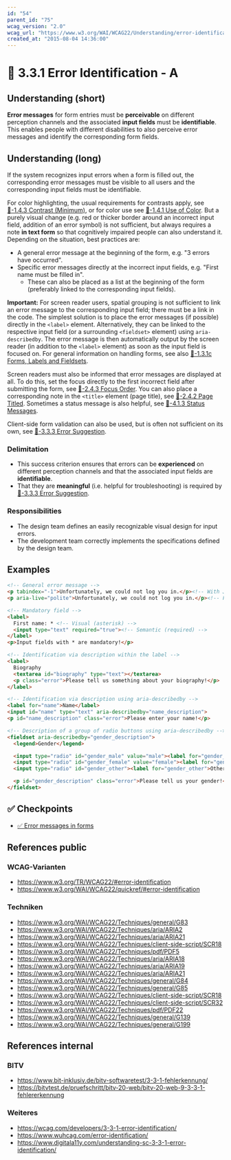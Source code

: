 ```yaml
---
id: "54"
parent_id: "75"
wcag_version: "2.0"
wcag_url: "https://www.w3.org/WAI/WCAG22/Understanding/error-identification.html"
created_at: "2015-08-04 14:36:00"
---
```


# 📜 3.3.1 Error Identification - A

## Understanding (short)

**Error messages** for form entries must be **perceivable** on different perception channels and the associated **input fields** must be **identifiable**. This enables people with different disabilities to also perceive error messages and identify the corresponding form fields.

## Understanding (long)

If the system recognizes input errors when a form is filled out, the corresponding error messages must be visible to all users and the corresponding input fields must be identifiable.

For color highlighting, the usual requirements for contrasts apply, see [📜-1.4.3 Contrast (Minimum)](/en/wcag/1.4.3-contrast-minimum), or for color use see [📜-1.4.1 Use of Color](/en/wcag/1.4.1-use-of-color). But a purely visual change (e.g. red or thicker border around an incorrect input field, addition of an error symbol) is not sufficient, but always requires a note **in text form** so that cognitively impaired people can also understand it. Depending on the situation, best practices are:

- A general error message at the beginning of the form, e.g. "3 errors have occurred".
- Specific error messages directly at the incorrect input fields, e.g. "First name must be filled in".
    - These can also be placed as a list at the beginning of the form (preferably linked to the corresponding input fields).

**Important:** For screen reader users, spatial grouping is not sufficient to link an error message to the corresponding input field; there must be a link in the code. The simplest solution is to place the error messages (if possible) directly in the `<label>` element. Alternatively, they can be linked to the respective input field (or a surrounding `<fieldset>` element) using `aria-describedby`. The error message is then automatically output by the screen reader (in addition to the `<label>` element) as soon as the input field is focused on. For general information on handling forms, see also [📜-1.3.1c Forms, Labels and Fieldsets](/en/wcag/1.3.1c-forms-labels-and-fieldsets).

Screen readers must also be informed that error messages are displayed at all. To do this, set the focus directly to the first incorrect field after submitting the form, see [📜-2.4.3 Focus Order](/en/wcag/2.4.3-focus-order). You can also place a corresponding note in the `<title>` element (page title), see [📜-2.4.2 Page Titled](/en/wcag/2.4.2-page-titled). Sometimes a status message is also helpful, see [📜-4.1.3 Status Messages](/en/wcag/4.1.3-status-messages).

Client-side form validation can also be used, but is often not sufficient on its own, see [📜-3.3.3 Error Suggestion](/en/wcag/3.3.3-error-suggestion).

### Delimitation

- This success criterion ensures that errors can be **experienced** on different perception channels and that the associated input fields are **identifiable**.
- That they are **meaningful** (i.e. helpful for troubleshooting) is required by [📜-3.3.3 Error Suggestion](/en/wcag/3.3.3-error-suggestion).

### Responsibilities

- The design team defines an easily recognizable visual design for input errors.
- The development team correctly implements the specifications defined by the design team.

## Examples

```html
<!-- General error message -->
<p tabindex="-1">Unfortunately, we could not log you in.</p><!-- With JavaScript focus() for page refresh -->
<p aria-live="polite">Unfortunately, we could not log you in.</p><!-- For single-page app -->

<!-- Mandatory field -->
<label>
  First name: * <!-- Visual (asterisk) -->
  <input type="text" required="true"><!-- Semantic (required) -->
</label>
<p>Input fields with * are mandatory!</p>

<!-- Identification via description within the label -->
<label>
  Biography
  <textarea id="biography" type="text"></textarea>
  <p class="error">Please tell us something about your biography!</p>
</label>

<!-- Identification via description using aria-describedby -->
<label for="name">Name</label>
<input id="name" type="text" aria-describedby="name_description">
<p id="name_description" class="error">Please enter your name!</p>

<!-- Description of a group of radio buttons using aria-describedby -->
<fieldset aria-describedby="gender_description">
  <legend>Gender</legend>

  <input type="radio" id="gender_male" value="male"><label for="gender_male">Male</label>
  <input type="radio" id="gender_female" value="female"><label for="gender_female">Female</label>
  <input type="radio" id="gender_other"><label for="gender_other">Other</label>

  <p id="gender_description" class="error">Please tell us your gender!</p>
</fieldset>
```

## ✅ Checkpoints

- [✅ Error messages in forms](error-messages-in-forms)

## References public

### WCAG-Varianten
- <https://www.w3.org/TR/WCAG22/#error-identification>
- <https://www.w3.org/WAI/WCAG22/quickref/#error-identification>

### Techniken
- <https://www.w3.org/WAI/WCAG22/Techniques/general/G83>
- <https://www.w3.org/WAI/WCAG22/Techniques/aria/ARIA2>
- <https://www.w3.org/WAI/WCAG22/Techniques/aria/ARIA21>
- <https://www.w3.org/WAI/WCAG22/Techniques/client-side-script/SCR18>
- <https://www.w3.org/WAI/WCAG22/Techniques/pdf/PDF5>
- <https://www.w3.org/WAI/WCAG22/Techniques/aria/ARIA18>
- <https://www.w3.org/WAI/WCAG22/Techniques/aria/ARIA19>
- <https://www.w3.org/WAI/WCAG22/Techniques/aria/ARIA21>
- <https://www.w3.org/WAI/WCAG22/Techniques/general/G84>
- <https://www.w3.org/WAI/WCAG22/Techniques/general/G85>
- <https://www.w3.org/WAI/WCAG22/Techniques/client-side-script/SCR18>
- <https://www.w3.org/WAI/WCAG22/Techniques/client-side-script/SCR32>
- <https://www.w3.org/WAI/WCAG22/Techniques/pdf/PDF22>
- <https://www.w3.org/WAI/WCAG22/Techniques/general/G139>
- <https://www.w3.org/WAI/WCAG22/Techniques/general/G199>

## References internal

### BITV
- <https://www.bit-inklusiv.de/bitv-softwaretest/3-3-1-fehlerkennung/>
- <https://bitvtest.de/pruefschritt/bitv-20-web/bitv-20-web-9-3-3-1-fehlererkennung>

### Weiteres
- <https://wcag.com/developers/3-3-1-error-identification/>
- <https://www.wuhcag.com/error-identification/>
- <https://www.digitala11y.com/understanding-sc-3-3-1-error-identification/>